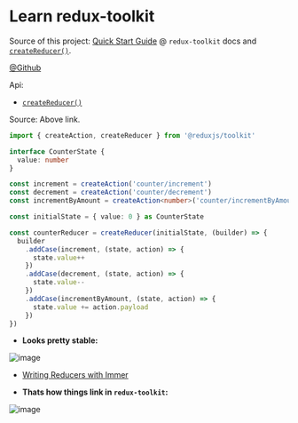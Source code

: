 # Learn redux-toolkit

Source of this project: [Quick Start Guide](https://redux-toolkit.js.org/tutorials/quick-start) @ `redux-toolkit` docs and [`createReducer()`](https://redux-toolkit.js.org/api/createReducer).

[@Github](https://github.com/reduxjs/redux-toolkit)

Api:

- [`createReducer()`](https://redux-toolkit.js.org/api/createReducer)

Source: Above link.

```ts
import { createAction, createReducer } from '@reduxjs/toolkit'

interface CounterState {
  value: number
}

const increment = createAction('counter/increment')
const decrement = createAction('counter/decrement')
const incrementByAmount = createAction<number>('counter/incrementByAmount')

const initialState = { value: 0 } as CounterState

const counterReducer = createReducer(initialState, (builder) => {
  builder
    .addCase(increment, (state, action) => {
      state.value++
    })
    .addCase(decrement, (state, action) => {
      state.value--
    })
    .addCase(incrementByAmount, (state, action) => {
      state.value += action.payload
    })
})
```

- **Looks pretty stable:**

![image](https://user-images.githubusercontent.com/31458531/188593979-7a5b7aa8-4dba-407d-95d6-c1d5869b8cdd.png)

- [Writing Reducers with Immer](https://redux-toolkit.js.org/usage/immer-reducers)


- **Thats how things link in `redux-toolkit`:**

![image](https://user-images.githubusercontent.com/31458531/229863347-c4c889b7-62f1-4868-993c-cbe9139509fc.png)
